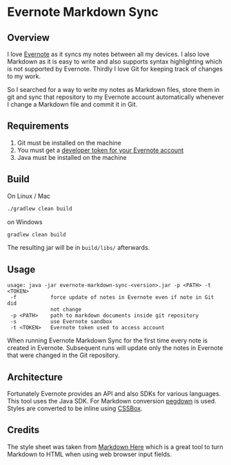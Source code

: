 # Evernote Markdown Sync

## Overview

I love [Evernote](https://evernote.com) as it syncs my notes between all my devices. I also love Markdown as it is easy to write and also supports syntax highlighting which is not supported by Evernote. Thirdly I love Git for keeping track of changes to my work.

So I searched for a way to write my notes as Markdown files, store them in git and sync that repository to my Evernote account automatically whenever I change a Markdown file and commit it in Git.

## Requirements

1. Git must be installed on the machine
2. You must get a [developer token for your Evernote account](https://dev.evernote.com/doc/articles/dev_tokens.php)
3. Java must be installed on the machine

## Build

On Linux / Mac
```bash
./gradlew clean build
```

on Windows
```bash
gradlew clean build
```

The resulting jar will be in `build/libs/` afterwards.

## Usage

```
usage: java -jar evernote-markdown-sync-<version>.jar -p <PATH> -t <TOKEN>
 -f           force update of notes in Evernote even if note in Git did
              not change
 -p <PATH>    path to markdown documents inside git repository
 -s           use Evernote sandbox
 -t <TOKEN>   Evernote token used to access account
```

When running Evernote Markdown Sync for the first time every note is created in Evernote. Subsequent runs will update only the notes in Evernote that were changed in the Git repository.

## Architecture

Fortunately Evernote provides an API and also SDKs for various languages. This tool uses the Java SDK.
For Markdown conversion [pegdown](https://github.com/sirthias/pegdown) is used. Styles are converted to be inline using [CSSBox](http://cssbox.sourceforge.net).

## Credits

The style sheet was taken from [Markdown Here](https://github.com/adam-p/markdown-here) which is a great tool to turn Markdown to HTML when using web browser input fields.





